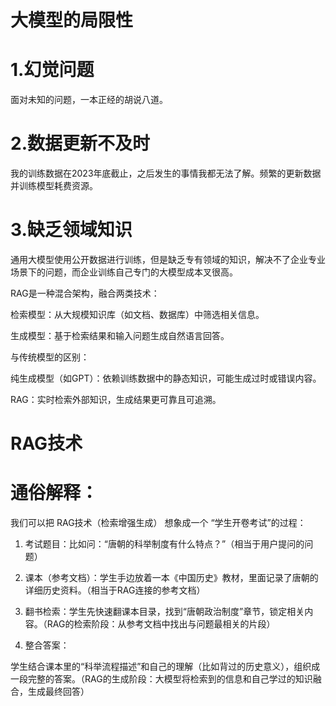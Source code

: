 # 大模型的局限性

# 1.幻觉问题

面对未知的问题，一本正经的胡说八道。

# 2.数据更新不及时

我的训练数据在2023年底截止，之后发生的事情我都无法了解。频繁的更新数据并训练模型耗费资源。

# 3.缺乏领域知识

通用大模型使用公开数据进行训练，但是缺乏专有领域的知识，解决不了企业专业场景下的问题，而企业训练自己专门的大模型成本叉很高。

RAG是一种混合架构，融合两类技术：

检索模型：从大规模知识库（如文档、数据库）中筛选相关信息。

生成模型：基于检索结果和输入问题生成自然语言回答。

与传统模型的区别：

纯生成模型（如GPT）：依赖训练数据中的静态知识，可能生成过时或错误内容。

​RAG​：实时检索外部知识，生成结果更可靠且可追溯。

# RAG技术

# 通俗解释：

我们可以把 ​RAG技术（检索增强生成） 想象成一个 ​“学生开卷考试”​ 的过程：

1. 考试题目：比如问：“唐朝的科举制度有什么特点？”（相当于用户提问的问题）

2. 课本（参考文档）：学生手边放着一本《中国历史》教材，里面记录了唐朝的详细历史资料。（相当于RAG连接的参考文档）

3. 翻书检索：学生先快速翻课本目录，找到“唐朝政治制度”章节，锁定相关内容。（RAG的检索阶段：从参考文档中找出与问题最相关的片段）

4. 整合答案：

学生结合课本里的“科举流程描述”和自己的理解（比如背过的历史意义），组织成一段完整的答案。（RAG的生成阶段：大模型将检索到的信息和自己学过的知识融合，生成最终回答）